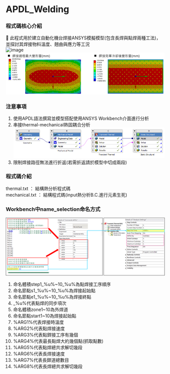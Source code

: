 # APDL_Welding
### 程式碼核心介紹
🥑 此程式用於建立自動化機台焊接ANSYS模擬模型(包含長焊與點焊兩種工法)，並探討其焊接物料溫度、翹曲與應力等工況  
![image](https://github.com/EureCalla/APDL_Welding/blob/main/gif01.gif)
![image](https://github.com/EureCalla/APDL_Welding/blob/main/img02.png)
### 注意事項
1. 使用APDL語法撰寫並模型搭配使用ANSYS Workbench介面進行分析
2. 串接thermal-mechanical熱固耦合分析
   ![image](https://github.com/EureCalla/APDL_Welding/blob/main/step01.png)
4. 限制焊接路徑無法進行折返(若需折返請於模型中切成兩段)

### 程式碼介紹
thermal.txt ： 結構熱分析程式碼  
mechanical.txt ： 結構程式碼(input熱分析B.C.進行元素生死)

### Workbench中name_selection命名方式
![image](https://github.com/EureCalla/APDL_Welding/blob/main/step02.png)
1. 命名體積step1_%u%~10_%u%為點焊接工序順序
2. 命名節點s1_%u%~10_%u%為焊接起始點
3. 命名節點e1_%u%~10_%u%為焊接終點
4. _%u%代表點焊的同步項次
5. 命名體積zone1~10為外焊道
6. 命名節點start1~10為焊接起始點
7. %ARG1%代表焊接時溫度
8. %ARG2%代表點焊接速度
9. %ARG3%代表點銲接工序有幾個
10. %ARG4%代表最長點焊大約幾個點(抓取點數)
11. %ARG5%代表點焊總共求解切幾段
12. %ARG6%代表長焊接速度
13. %ARG7%代表長銲道總數目
14. %ARG8%代表長焊總共求解切幾段
